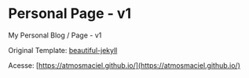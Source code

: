 # Personal Page - v1

My Personal Blog / Page - v1

Original Template: [beautiful-jekyll](https://github.com/daattali/beautiful-jekyll)

Acesse: [https://atmosmaciel.github.io/](https://atmosmaciel.github.io/)
